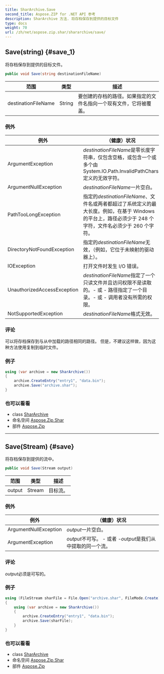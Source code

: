 ```yaml
---
title: SharArchive.Save
second_title: Aspose.ZIP for .NET API 参考
description: SharArchive 方法. 将存档保存到提供的目标文件
type: docs
weight: 70
url: /zh/net/aspose.zip.shar/shararchive/save/
---
```

## Save(string) {#save_1}

将存档保存到提供的目标文件。

```csharp
public void Save(string destinationFileName)
```

| 范围 | 类型 | 描述 |
| --- | --- | --- |
| destinationFileName | String | 要创建的存档的路径。如果指定的文件名指向一个现有文件，它将被覆盖。 |

### 例外

| 例外 | （健康）状况 |
| --- | --- |
| ArgumentException | *destinationFileName*是零长度字符串，仅包含空格，或包含一个或多个由 System.IO.Path.InvalidPathChars 定义的无效字符。 |
| ArgumentNullException | *destinationFileName*一片空白。 |
| PathTooLongException | 指定的*destinationFileName*、文件名或两者都超过了系统定义的最大长度。例如，在基于 Windows 的平台上，路径必须少于 248 个字符，文件名必须少于 260 个字符。 |
| DirectoryNotFoundException | 指定的*destinationFileName*无效，（例如，它位于未映射的驱动器上）。 |
| IOException | 打开文件时发生 I/O 错误。 |
| UnauthorizedAccessException | *destinationFileName*指定了一个只读文件并且访问权限不是读取的。- 或 - 路径指定了一个目录。- 或 - 调用者没有所需的权限。 |
| NotSupportedException | *destinationFileName*格式无效。 |

### 评论

可以将存档保存到与从中加载的路径相同的路径。 但是，不建议这样做，因为这种方法使用复制到临时文件。

### 例子

```csharp
using (var archive = new SharArchive())
{
    archive.CreateEntry("entry1", "data.bin");        
    archive.Save("archive.shar");
}       
```

### 也可以看看

* class [SharArchive](../)
* 命名空间 [Aspose.Zip.Shar](../../shararchive/)
* 部件 [Aspose.Zip](../../../)

---

## Save(Stream) {#save}

将存档保存到提供的流中。

```csharp
public void Save(Stream output)
```

| 范围 | 类型 | 描述 |
| --- | --- | --- |
| output | Stream | 目标流。 |

### 例外

| 例外 | （健康）状况 |
| --- | --- |
| ArgumentNullException | *output*一片空白。 |
| ArgumentException | *output*不可写。 - 或者 -*output*是我们从中提取的同一个流。 |

### 评论

*output*必须是可写的。

### 例子

```csharp
using (FileStream sharFile = File.Open("archive.shar", FileMode.Create))
{
    using (var archive = new SharArchive())
    {
        archive.CreateEntry("entry1", "data.bin");        
        archive.Save(sharFile);
    }
}       
```

### 也可以看看

* class [SharArchive](../)
* 命名空间 [Aspose.Zip.Shar](../../shararchive/)
* 部件 [Aspose.Zip](../../../)


